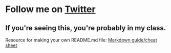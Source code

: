 # Follow me on [Twitter](twitter.com/chillestnye)


## If you're seeing this, you're probably in my class.


Resource for making your own README.md file: [Markdown guide/cheat sheet](https://www.markdownguide.org/getting-started/)